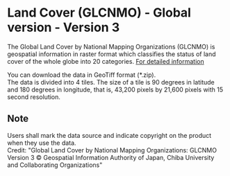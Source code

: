 # Land Cover (GLCNMO) - Global version - Version 3

The Global Land Cover by National Mapping Organizations (GLCNMO) is geospatial information in raster format which classifies the status of land cover of the whole globe into 20 categories. [For detailed information](https://globalmaps.github.io/glcnmo.html)

You can download the data in GeoTiff format (*.zip).  
The data is divided into 4 tiles. The size of a tile is 90 degrees in latitude and 180 degrees in longitude, that is, 43,200 pixels by 21,600 pixels with 15 second resolution.

## Note
Users shall mark the data source and indicate copyright on the product when they use the data.  
Credit: "Global Land Cover by National Mapping Organizations: GLCNMO Version 3 © Geospatial Information Authority of Japan, Chiba University and Collaborating Organizations"  
